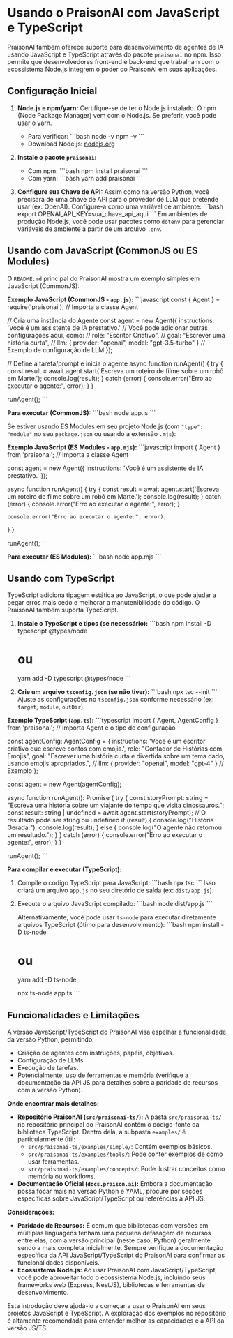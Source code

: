 # Usando o PraisonAI com JavaScript e TypeScript

PraisonAI também oferece suporte para desenvolvimento de agentes de IA usando JavaScript e TypeScript através do pacote `praisonai` no npm. Isso permite que desenvolvedores front-end e back-end que trabalham com o ecossistema Node.js integrem o poder do PraisonAI em suas aplicações.

## Configuração Inicial

1.  **Node.js e npm/yarn:** Certifique-se de ter o Node.js instalado. O npm (Node Package Manager) vem com o Node.js. Se preferir, você pode usar o yarn.
    *   Para verificar:
        \`\`\`bash
        node -v
        npm -v
        \`\`\`
    *   Download Node.js: [nodejs.org](https://nodejs.org/)

2.  **Instale o pacote `praisonai`:**
    *   Com npm:
        \`\`\`bash
        npm install praisonai
        \`\`\`
    *   Com yarn:
        \`\`\`bash
        yarn add praisonai
        \`\`\`

3.  **Configure sua Chave de API:**
    Assim como na versão Python, você precisará de uma chave de API para o provedor de LLM que pretende usar (ex: OpenAI). Configure-a como uma variável de ambiente:
    \`\`\`bash
    export OPENAI_API_KEY=sua_chave_api_aqui
    \`\`\`
    Em ambientes de produção Node.js, você pode usar pacotes como `dotenv` para gerenciar variáveis de ambiente a partir de um arquivo `.env`.

## Usando com JavaScript (CommonJS ou ES Modules)

O `README.md` principal do PraisonAI mostra um exemplo simples em JavaScript (CommonJS):

**Exemplo JavaScript (CommonJS - `app.js`):**
\`\`\`javascript
const { Agent } = require('praisonai'); // Importa a classe Agent

// Cria uma instância do Agente
const agent = new Agent({
  instructions: 'Você é um assistente de IA prestativo.'
  // Você pode adicionar outras configurações aqui, como:
  // role: "Escritor Criativo",
  // goal: "Escrever uma história curta",
  // llm: { provider: "openai", model: "gpt-3.5-turbo" } // Exemplo de configuração de LLM
});

// Define a tarefa/prompt e inicia o agente
async function runAgent() {
  try {
    const result = await agent.start('Escreva um roteiro de filme sobre um robô em Marte.');
    console.log(result);
  } catch (error) {
    console.error("Erro ao executar o agente:", error);
  }
}

runAgent();
\`\`\`

**Para executar (CommonJS):**
\`\`\`bash
node app.js
\`\`\`

Se estiver usando ES Modules em seu projeto Node.js (com `"type": "module"` no seu `package.json` ou usando a extensão `.mjs`):

**Exemplo JavaScript (ES Modules - `app.mjs`):**
\`\`\`javascript
import { Agent } from 'praisonai'; // Importa a classe Agent

const agent = new Agent({
  instructions: 'Você é um assistente de IA prestativo.'
});

async function runAgent() {
  try {
    const result = await agent.start('Escreva um roteiro de filme sobre um robô em Marte.');
    console.log(result);
  } catch (error) {
    console.error("Erro ao executar o agente:", error);
  }

    console.error("Erro ao executar o agente:", error);
  }
}

runAgent();
\`\`\`

**Para executar (ES Modules):**
\`\`\`bash
node app.mjs
\`\`\`

## Usando com TypeScript

TypeScript adiciona tipagem estática ao JavaScript, o que pode ajudar a pegar erros mais cedo e melhorar a manutenibilidade do código. O PraisonAI também suporta TypeScript.

1.  **Instale o TypeScript e tipos (se necessário):**
    \`\`\`bash
    npm install -D typescript @types/node
    # ou
    yarn add -D typescript @types/node
    \`\`\`

2.  **Crie um arquivo `tsconfig.json` (se não tiver):**
    \`\`\`bash
    npx tsc --init
    \`\`\`
    Ajuste as configurações no `tsconfig.json` conforme necessário (ex: `target`, `module`, `outDir`).

**Exemplo TypeScript (`app.ts`):**
\`\`\`typescript
import { Agent, AgentConfig } from 'praisonai'; // Importa Agent e o tipo de configuração

const agentConfig: AgentConfig = {
  instructions: 'Você é um escritor criativo que escreve contos com emojis.',
  role: "Contador de Histórias com Emojis",
  goal: "Escrever uma história curta e divertida sobre um tema dado, usando emojis apropriados.",
  // llm: { provider: "openai", model: "gpt-4" } // Exemplo
};

const agent = new Agent(agentConfig);

async function runAgent(): Promise<void> {
  try {
    const storyPrompt: string = "Escreva uma história sobre um viajante do tempo que visita dinossauros.";
    const result: string | undefined = await agent.start(storyPrompt); // O resultado pode ser string ou undefined
    if (result) {
      console.log("História Gerada:");
      console.log(result);
    } else {
      console.log("O agente não retornou um resultado.");
    }
  } catch (error) {
    console.error("Erro ao executar o agente:", error);
  }
}

runAgent();
\`\`\`

**Para compilar e executar (TypeScript):**

1.  Compile o código TypeScript para JavaScript:
    \`\`\`bash
    npx tsc
    \`\`\`
    Isso criará um arquivo `app.js` no seu diretório de saída (ex: `dist/app.js`).

2.  Execute o arquivo JavaScript compilado:
    \`\`\`bash
    node dist/app.js
    \`\`\`

    Alternativamente, você pode usar `ts-node` para executar diretamente arquivos TypeScript (ótimo para desenvolvimento):
    \`\`\`bash
    npm install -D ts-node
    # ou
    yarn add -D ts-node

    npx ts-node app.ts
    \`\`\`

## Funcionalidades e Limitações

A versão JavaScript/TypeScript do PraisonAI visa espelhar a funcionalidade da versão Python, permitindo:

*   Criação de agentes com instruções, papéis, objetivos.
*   Configuração de LLMs.
*   Execução de tarefas.
*   Potencialmente, uso de ferramentas e memória (verifique a documentação da API JS para detalhes sobre a paridade de recursos com a versão Python).

**Onde encontrar mais detalhes:**

*   **Repositório PraisonAI (`src/praisonai-ts/`):** A pasta `src/praisonai-ts/` no repositório principal do PraisonAI contém o código-fonte da biblioteca TypeScript. Dentro dela, a subpasta `examples/` é particularmente útil:
    *   `src/praisonai-ts/examples/simple/`: Contém exemplos básicos.
    *   `src/praisonai-ts/examples/tools/`: Pode conter exemplos de como usar ferramentas.
    *   `src/praisonai-ts/examples/concepts/`: Pode ilustrar conceitos como memória ou workflows.
*   **Documentação Oficial (`docs.praison.ai`):** Embora a documentação possa focar mais na versão Python e YAML, procure por seções específicas sobre JavaScript/TypeScript ou referências à API JS.

**Considerações:**

*   **Paridade de Recursos:** É comum que bibliotecas com versões em múltiplas linguagens tenham uma pequena defasagem de recursos entre elas, com a versão principal (neste caso, Python) geralmente sendo a mais completa inicialmente. Sempre verifique a documentação específica da API JavaScript/TypeScript do PraisonAI para confirmar as funcionalidades disponíveis.
*   **Ecossistema Node.js:** Ao usar PraisonAI com JavaScript/TypeScript, você pode aproveitar todo o ecossistema Node.js, incluindo seus frameworks web (Express, NestJS), bibliotecas e ferramentas de desenvolvimento.

Esta introdução deve ajudá-lo a começar a usar o PraisonAI em seus projetos JavaScript e TypeScript. A exploração dos exemplos no repositório é altamente recomendada para entender melhor as capacidades e a API da versão JS/TS.
